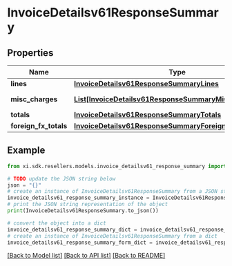 # InvoiceDetailsv61ResponseSummary


## Properties

Name | Type | Description | Notes
------------ | ------------- | ------------- | -------------
**lines** | [**InvoiceDetailsv61ResponseSummaryLines**](InvoiceDetailsv61ResponseSummaryLines.md) |  | [optional] 
**misc_charges** | [**List[InvoiceDetailsv61ResponseSummaryMiscChargesInner]**](InvoiceDetailsv61ResponseSummaryMiscChargesInner.md) | Miscellaneous charges. | [optional] 
**totals** | [**InvoiceDetailsv61ResponseSummaryTotals**](InvoiceDetailsv61ResponseSummaryTotals.md) |  | [optional] 
**foreign_fx_totals** | [**InvoiceDetailsv61ResponseSummaryForeignFxTotals**](InvoiceDetailsv61ResponseSummaryForeignFxTotals.md) |  | [optional] 

## Example

```python
from xi.sdk.resellers.models.invoice_detailsv61_response_summary import InvoiceDetailsv61ResponseSummary

# TODO update the JSON string below
json = "{}"
# create an instance of InvoiceDetailsv61ResponseSummary from a JSON string
invoice_detailsv61_response_summary_instance = InvoiceDetailsv61ResponseSummary.from_json(json)
# print the JSON string representation of the object
print(InvoiceDetailsv61ResponseSummary.to_json())

# convert the object into a dict
invoice_detailsv61_response_summary_dict = invoice_detailsv61_response_summary_instance.to_dict()
# create an instance of InvoiceDetailsv61ResponseSummary from a dict
invoice_detailsv61_response_summary_form_dict = invoice_detailsv61_response_summary.from_dict(invoice_detailsv61_response_summary_dict)
```
[[Back to Model list]](../README.md#documentation-for-models) [[Back to API list]](../README.md#documentation-for-api-endpoints) [[Back to README]](../README.md)


